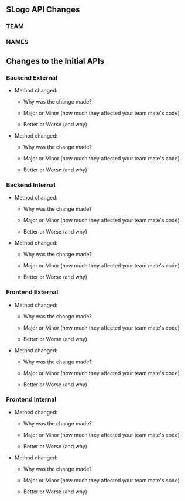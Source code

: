 ## SLogo API Changes
### TEAM
### NAMES


## Changes to the Initial APIs

### Backend External

 * Method changed:

   * Why was the change made?

   * Major or Minor (how much they affected your team mate's code)

   * Better or Worse (and why)


 * Method changed:

   * Why was the change made?

   * Major or Minor (how much they affected your team mate's code)

   * Better or Worse (and why)


### Backend Internal

 * Method changed:

   * Why was the change made?

   * Major or Minor (how much they affected your team mate's code)

   * Better or Worse (and why)


 * Method changed:

   * Why was the change made?

   * Major or Minor (how much they affected your team mate's code)

   * Better or Worse (and why)


### Frontend External

 * Method changed:

   * Why was the change made?

   * Major or Minor (how much they affected your team mate's code)

   * Better or Worse (and why)


 * Method changed:

   * Why was the change made?

   * Major or Minor (how much they affected your team mate's code)

   * Better or Worse (and why)


### Frontend Internal

 * Method changed:

   * Why was the change made?

   * Major or Minor (how much they affected your team mate's code)

   * Better or Worse (and why)


 * Method changed:

   * Why was the change made?

   * Major or Minor (how much they affected your team mate's code)

   * Better or Worse (and why)


